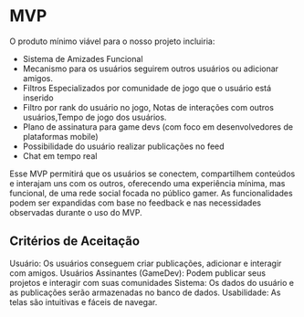 # MVP

O produto mínimo viável para o nosso projeto incluiria:

- Sistema de Amizades Funcional
- Mecanismo para os usuários seguirem outros usuários ou adicionar amigos.
- Filtros Especializados por comunidade de jogo que o usuário está inserido
- Filtro por rank do usuário no jogo, Notas de interações com outros usuários,Tempo de jogo dos usuários.
- Plano de assinatura para game devs (com foco em desenvolvedores de plataformas mobile)
- Possibilidade do usuário realizar publicações no feed
- Chat em tempo real 


Esse MVP permitirá que os usuários se conectem, compartilhem conteúdos e interajam uns com os outros, oferecendo uma experiência mínima, mas funcional, de uma rede social focada no público gamer. As funcionalidades podem ser expandidas com base no feedback e nas necessidades observadas durante o uso do MVP.

## Critérios de Aceitação

Usuário: Os usuários conseguem criar publicações, adicionar e interagir com amigos.
Usuários Assinantes (GameDev): Podem publicar seus projetos e interagir com suas comunidades
Sistema: Os dados do usuário e as publicações serão armazenadas no banco de dados.
Usabilidade: As telas são intuitivas e fáceis de navegar.
